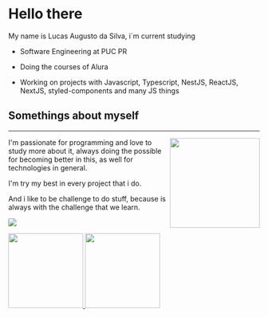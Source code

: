 # Hello there
<div>
  <p> My name is Lucas Augusto da Silva, i`m current studying </p>
  <ul>
    <li><p>Software Engineering at PUC PR</p></li>
    <li><p>Doing the courses of Alura</p></li>
    <li><p>Working on projects with Javascript, Typescript, NestJS, ReactJS, NextJS, styled-components and many JS things</p></li>
  </ul>
</div>

<div>
  <h2>Somethings about myself</h2>
  <hr>

  <img align="right" width="180" src="https://i.pinimg.com/originals/a0/d5/81/a0d581666d26dd9c66bf8ed395cba948.gif">

  <p>I'm passionate for programming and love to study more about it, always doing the possible for becoming better in this, as well for technologies in general.</p>
  <p>I'm try my best in every project that i do.</p>
  <p>And i like to be challenge to do stuff, because is always with the challenge that we learn.</p>
  <p><a href="https://www.linkedin.com/in/lucas-augusto-silva-6a12aa135/"><img src="https://img.shields.io/badge/Linkedin-LucasAuSilva-blue"></a> </p>
</div>

<div>
  <a href="https://github.com/LucasAuSilva">
  <img height="150em" src="https://github-readme-stats.vercel.app/api?username=LucasAuSilva&count_private=true&show_icons=true&hide=prs,contribs&include_all_commits=true&theme=tokyonight">
  <img height="150em" src="https://github-readme-stats.vercel.app/api/top-langs/?username=LucasAuSilva&layout=compact&langs_count=8&theme=tokyonight">
</div> 

